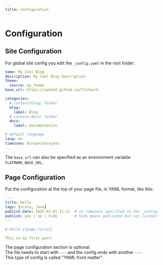 ```yaml
---
title: Configuration
---
```


# Configuration

## Site Configuration

For global site config you edit the `_config.yaml` in the root folder:
```yaml
name: My Cool Blog
description: My Cool Blog Description
theme:
  source: my_theme
base_url: https://sake92.github.io/flatmark

categories:
  # content/blog/ folder
  blog:
    label: Blog
  # content/docs/ folder
  docs:
    label: Documentation

# default language
lang: en
timezone: Europe/Sarajevo
...
```

The `base_url` can also be specified as an environment variable `FLATMARK_BASE_URL`.

## Page Configuration

Put the configuration at the top of your page file, in YAML format, like this:
```yaml
---
title: Hello
tags: [scala, java]
publish_date: 2025-01-01 11:11  # in timezone specified in the _config.yaml
publish: yes | no | hide        # hide means published but not listed/searched/google-indexed, default is yes
---

# Hello {{page.title}}

This is my first post!
```

The page configuration section is optional.  
The file needs to start with `---` and the config ends with another `---`.  
This type of config is called "YAML front matter".
